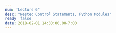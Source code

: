 ```yaml
---
num: "Lecture 6"
desc: "Nested Control Statements, Python Modules"
ready: false
date: 2018-02-01 14:30:00.00-7:00
---
```

